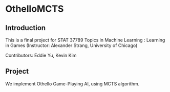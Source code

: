 # OthelloMCTS

## Introduction
This is a final project for STAT 37789 Topics in Machine Learning : Learning in Games
(Instructor: Alexander Strang, University of Chicago)

Contributors: Eddie Yu, Kevin Kim

## Project
We implement Othello Game-Playing AI, using MCTS algorithm.
